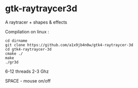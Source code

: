 # gtk-raytraycer3d

A raytracer + shapes & effects

Compilation on linux :

    cd dirname
    git clone https://github.com/a1x9jb4n0w/gtk4-raytraycer-3d
    cd gtk4-raytraycer-3d
    cmake ./
    make
    ./gr3d 


6-12 threads 2-3 Ghz

SPACE - mouse on/off
